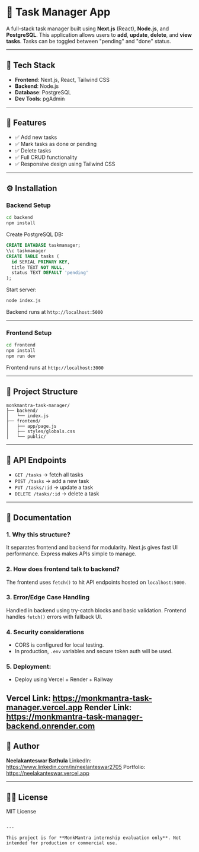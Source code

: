 # 📝 Task Manager App

A full-stack task manager built using **Next.js** (React), **Node.js**, and **PostgreSQL**. This application allows users to **add**, **update**, **delete**, and **view tasks**. Tasks can be toggled between "pending" and "done" status.

---

## 🔧 Tech Stack

- **Frontend**: Next.js, React, Tailwind CSS  
- **Backend**: Node.js 
- **Database**: PostgreSQL  
- **Dev Tools**: pgAdmin

---

## 🚀 Features

- ✅ Add new tasks
- ✅ Mark tasks as done or pending
- ✅ Delete tasks
- ✅ Full CRUD functionality
- ✅ Responsive design using Tailwind CSS

---

## ⚙️ Installation

### Backend Setup

```bash
cd backend
npm install
````

Create PostgreSQL DB:

```sql
CREATE DATABASE taskmanager;
\\c taskmanager
CREATE TABLE tasks (
  id SERIAL PRIMARY KEY,
  title TEXT NOT NULL,
  status TEXT DEFAULT 'pending'
);
```

Start server:

```bash
node index.js
```

Backend runs at `http://localhost:5000`

---

### Frontend Setup

```bash
cd frontend
npm install
npm run dev
```

Frontend runs at `http://localhost:3000`

---

## 📂 Project Structure

```
monkmantra-task-manager/
├── backend/
│   └── index.js
├── frontend/
│   ├── app/page.js
│   ├── styles/globals.css
│   └── public/
```

---

## 📡 API Endpoints

* `GET /tasks` → fetch all tasks
* `POST /tasks` → add a new task
* `PUT /tasks/:id` → update a task
* `DELETE /tasks/:id` → delete a task

---

## 📄 Documentation

### 1. Why this structure?

It separates frontend and backend for modularity. Next.js gives fast UI performance. Express makes APIs simple to manage.

### 2. How does frontend talk to backend?

The frontend uses `fetch()` to hit API endpoints hosted on `localhost:5000`.

### 3. Error/Edge Case Handling

Handled in backend using try-catch blocks and basic validation. Frontend handles `fetch()` errors with fallback UI.

### 4. Security considerations

* CORS is configured for local testing.
* In production, `.env` variables and secure token auth will be used.

### 5. Deployment:

* Deploy using Vercel + Render + Railway

Vercel Link: https://monkmantra-task-manager.vercel.app
Render Link: https://monkmantra-task-manager-backend.onrender.com
---

## 👤 Author

**Neelakanteswar Bathula**
LinkedIn: https://www.linkedin.com/in/neelanteswar2705
Portfolio: https://neelakanteswar.vercel.app

---


## 🧑‍💻 License

MIT License

```

---

This project is for **MonkMantra internship evaluation only**. Not intended for production or commercial use.
```
